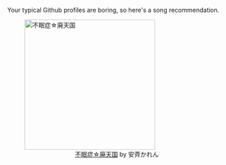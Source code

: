 Your typical Github profiles are boring, so here's a song recommendation.
<figure><img width="300" height="300" src="https://i.scdn.co/image/ab67616d0000b27362babd0f4e40cbac6bb63191" alt="不眠症☆廃天国" /><figcaption align="center"><a href="https://open.spotify.com/track/7aNOvhCJ9JkSiubk3PhQHf" target="_blank">不眠症☆廃天国</a> by 安斉かれん</figcaption></figure>
